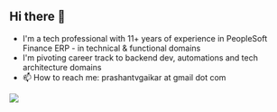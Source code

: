 ## Hi there 👋

- I'm a tech professional with 11+ years of experience in PeopleSoft Finance ERP - in technical & functional domains
- I'm pivoting career track to backend dev, automations and tech architecture domains
- 📫 How to reach me: prashantvgaikar at gmail dot com


![](https://komarev.com/ghpvc/?username=1729prashant&style=flat-square)
